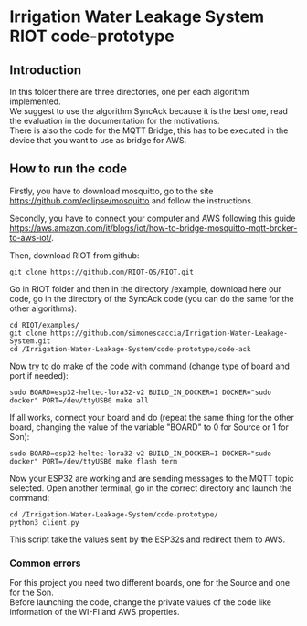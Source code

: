 # Irrigation Water Leakage System RIOT code-prototype

## Introduction
In this folder there are three directories, one per each algorithm implemented. <br/>
We suggest to use the algorithm SyncAck because it is the best one, read the evaluation in the documentation for the motivations. <br/>
There is also the code for the MQTT Bridge, this has to be executed in the device that you want to use as bridge for AWS. <br/>

## How to run the code
Firstly, you have to download mosquitto, go to the site https://github.com/eclipse/mosquitto and follow the instructions. <br/>

Secondly, you have to connect your computer and AWS following this guide https://aws.amazon.com/it/blogs/iot/how-to-bridge-mosquitto-mqtt-broker-to-aws-iot/. <br/>

Then, download RIOT from github:

    git clone https://github.com/RIOT-OS/RIOT.git

Go in RIOT folder and then in the directory /example, download here our code, go in the directory of the SyncAck code (you can do the same for the other algorithms):

    cd RIOT/examples/
    git clone https://github.com/simonescaccia/Irrigation-Water-Leakage-System.git
    cd /Irrigation-Water-Leakage-System/code-prototype/code-ack
    
Now try to do make of the code with command (change type of board and port if needed):

    sudo BOARD=esp32-heltec-lora32-v2 BUILD_IN_DOCKER=1 DOCKER="sudo docker" PORT=/dev/ttyUSB0 make all

If all works, connect your board and do (repeat the same thing for the other board, changing the value of the variable "BOARD" to 0 for Source or 1 for Son):

    sudo BOARD=esp32-heltec-lora32-v2 BUILD_IN_DOCKER=1 DOCKER="sudo docker" PORT=/dev/ttyUSB0 make flash term

Now your ESP32 are working and are sending messages to the MQTT topic selected. Open another terminal, go in the correct directory and launch the command:

    cd /Irrigation-Water-Leakage-System/code-prototype/
    python3 client.py
    
This script take the values sent by the ESP32s and redirect them to AWS.

### Common errors
For this project you need two different boards, one for the Source and one for the Son. <br/>
Before launching the code, change the private values of the code like information of the WI-FI and AWS properties.

    
